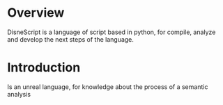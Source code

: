 # Overview

DisneScript is a language of script based in python, for compile, analyze and develop the next steps of the language.

# Introduction

Is an unreal language, for knowledge about the process of a semantic analysis
